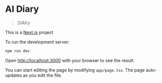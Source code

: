 # AI Diary

> _*DiAIry*_

This is a [Next.js](https://nextjs.org/) project

To run the development server:

```bash
npm run dev
```

Open [http://localhost:3000](http://localhost:3000) with your browser to see the result.

You can start editing the page by modifying `app/page.tsx`. The page auto-updates as you edit the file.
